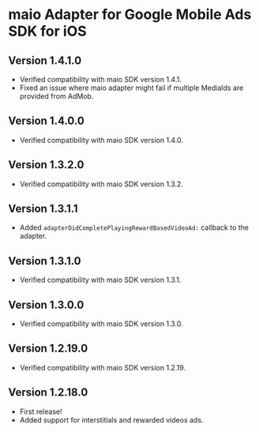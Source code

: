 # maio Adapter for Google Mobile Ads SDK for iOS

## Version 1.4.1.0
- Verified compatibility with maio SDK version 1.4.1.
- Fixed an issue where maio adapter might fail if multiple MediaIds are provided from AdMob.

## Version 1.4.0.0
- Verified compatibility with maio SDK version 1.4.0.

## Version 1.3.2.0
- Verified compatibility with maio SDK version 1.3.2.

## Version 1.3.1.1
- Added `adapterDidCompletePlayingRewardBasedVideoAd:` callback to the adapter.

## Version 1.3.1.0
- Verified compatibility with maio SDK version 1.3.1.

## Version 1.3.0.0
- Verified compatibility with maio SDK version 1.3.0.

## Version 1.2.19.0
- Verified compatibility with maio SDK version 1.2.19.

## Version 1.2.18.0
- First release!
- Added support for interstitials and rewarded videos ads.
